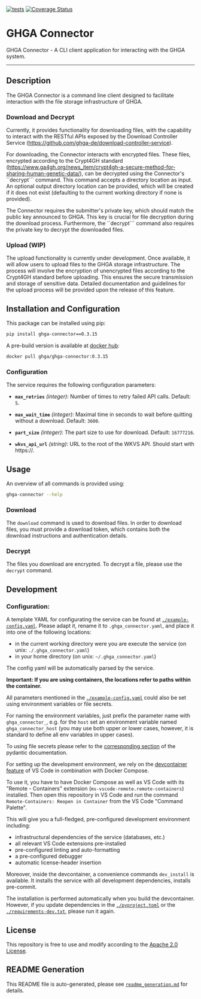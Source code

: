 
[![tests](https://github.com/ghga-de/ghga-connector/actions/workflows/unit_and_int_tests.yaml/badge.svg)](https://github.com/ghga-de/ghga-connector/actions/workflows/unit_and_int_tests.yaml)
[![Coverage Status](https://coveralls.io/repos/github/ghga-de/ghga-connector/badge.svg?branch=main)](https://coveralls.io/github/ghga-de/ghga-connector?branch=main)

# GHGA Connector

GHGA Connector - A CLI client application for interacting with the GHGA system.

---

## Description

The GHGA Connector is a command line client designed to facilitate interaction with the file storage infrastructure of GHGA.

### Download and Decrypt

Currently, it provides functionality for downloading files, with the capability to interact with the RESTful APIs exposed by the Download Controller Service (https://github.com/ghga-de/download-controller-service).

For downloading, the Connector interacts with encrypted files. These files, encrypted according to the Crypt4GH standard (https://www.ga4gh.org/news_item/crypt4gh-a-secure-method-for-sharing-human-genetic-data/), can be decrypted using the Connector's ``decrypt``` command. This command accepts a directory location as input. An optional output directory location can be provided, which will be created if it does not exist (defaulting to the current working directory if none is provided).

The Connector requires the submitter's private key, which should match the public key announced to GHGA. This key is crucial for file decryption during the download process. Furthermore, the ``decrypt``` command also requires the private key to decrypt the downloaded files.

### Upload (WIP)

The upload functionality is currently under development. Once available, it will allow users to upload files to the GHGA storage infrastructure. The process will involve the encryption of unencrypted files according to the Crypt4GH standard before uploading. This ensures the secure transmission and storage of sensitive data. Detailed documentation and guidelines for the upload process will be provided upon the release of this feature.

## Installation and Configuration

This package can be installed using pip:

```bash
pip install ghga-connector==0.3.15
```

A pre-build version is available at [docker hub](https://hub.docker.com/repository/docker/ghga/ghga-connector):

```bash
docker pull ghga/ghga-connector:0.3.15
```

### Configuration

The service requires the following configuration parameters:
- **`max_retries`** *(integer)*: Number of times to retry failed API calls. Default: `5`.

- **`max_wait_time`** *(integer)*: Maximal time in seconds to wait before quitting without a download. Default: `3600`.

- **`part_size`** *(integer)*: The part size to use for download. Default: `16777216`.

- **`wkvs_api_url`** *(string)*: URL to the root of the WKVS API. Should start with https://.


## Usage

An overview of all commands is provided using:
```bash
ghga-connector --help
```

### Download
The ``download`` command is used to download files. In order to download files, you must provide a download token, which contains both the download instructions and authentication details.

### Decrypt
The files you download are encrypted. To decrypt a file, please use the ``decrypt`` command.


## Development

### Configuration:

A template YAML for configurating the service can be found at
[`./example-config.yaml`](./example-config.yaml).
Please adapt it, rename it to `.ghga_connector.yaml`, and place it into one of the following locations:
- in the current working directory were you are execute the service (on unix: `./.ghga_connector.yaml`)
- in your home directory (on unix: `~/.ghga_connector.yaml`)

The config yaml will be automatically parsed by the service.

**Important: If you are using containers, the locations refer to paths within the container.**

All parameters mentioned in the [`./example-config.yaml`](./example-config.yaml)
could also be set using environment variables or file secrets.

For naming the environment variables, just prefix the parameter name with `ghga_connector_`,
e.g. for the `host` set an environment variable named `ghga_connector_host`
(you may use both upper or lower cases, however, it is standard to define all env
variables in upper cases).

To using file secrets please refer to the
[corresponding section](https://pydantic-docs.helpmanual.io/usage/settings/#secret-support)
of the pydantic documentation.

For setting up the development environment, we rely on the
[devcontainer feature](https://code.visualstudio.com/docs/remote/containers) of VS Code
in combination with Docker Compose.

To use it, you have to have Docker Compose as well as VS Code with its "Remote - Containers"
extension (`ms-vscode-remote.remote-containers`) installed.
Then open this repository in VS Code and run the command
`Remote-Containers: Reopen in Container` from the VS Code "Command Palette".

This will give you a full-fledged, pre-configured development environment including:
- infrastructural dependencies of the service (databases, etc.)
- all relevant VS Code extensions pre-installed
- pre-configured linting and auto-formatting
- a pre-configured debugger
- automatic license-header insertion

Moreover, inside the devcontainer, a convenience commands `dev_install` is available.
It installs the service with all development dependencies, installs pre-commit.

The installation is performed automatically when you build the devcontainer. However,
if you update dependencies in the [`./pyproject.toml`](./pyproject.toml) or the
[`./requirements-dev.txt`](./requirements-dev.txt), please run it again.

## License

This repository is free to use and modify according to the
[Apache 2.0 License](./LICENSE).

## README Generation

This README file is auto-generated, please see [`readme_generation.md`](./readme_generation.md)
for details.
